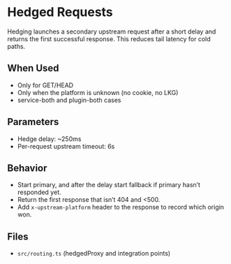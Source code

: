 # Hedged Requests

Hedging launches a secondary upstream request after a short delay and returns the first successful response. This reduces tail latency for cold paths.

## When Used
- Only for GET/HEAD
- Only when the platform is unknown (no cookie, no LKG)
- service-both and plugin-both cases

## Parameters
- Hedge delay: ~250ms
- Per-request upstream timeout: 6s

## Behavior
- Start primary, and after the delay start fallback if primary hasn’t responded yet.
- Return the first response that isn’t 404 and <500.
- Add `x-upstream-platform` header to the response to record which origin won.

## Files
- `src/routing.ts` (hedgedProxy and integration points)

